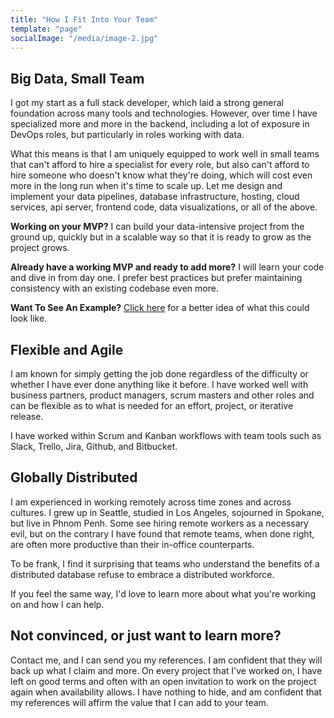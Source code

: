 ```yaml
---
title: "How I Fit Into Your Team"
template: "page"
socialImage: "/media/image-2.jpg"
---
```


## Big Data, Small Team 
I got my start as a full stack developer, which laid a strong general foundation across many tools and technologies. However, over time I have specialized more and more in the backend, including a lot of exposure in DevOps roles, but particularly in roles working with data. 

What this means is that I am uniquely equipped to work well in small teams that can't afford to hire a specialist for every role, but also can't afford to hire someone who doesn't know what they're doing, which will cost even more in the long run when it's time to scale up. Let me design and implement your data pipelines, database infrastructure, hosting, cloud services, api server, frontend code, data visualizations, or all of the above.

**Working on your MVP?**
I can build your data-intensive project from the ground up, quickly but in a scalable way so that it is ready to grow as the project grows. 

**Already have a working MVP and ready to add more?**
I will learn your code and dive in from day one. I prefer best practices but prefer maintaining consistency with an existing codebase even more. 

**Want To See An Example?** [Click here](/) for a better idea of what this could look like.

## Flexible and Agile
I am known for simply getting the job done regardless of the difficulty or whether I have ever done anything like it before. I have worked well with business partners, product managers, scrum masters and other roles and can be flexible as to what is needed for an effort, project, or iterative release. 

I have worked within Scrum and Kanban workflows with team tools such as Slack, Trello, Jira, Github, and Bitbucket.

## Globally Distributed
I am experienced in working remotely across time zones and across cultures. I grew up in Seattle, studied in Los Angeles, sojourned in Spokane, but live in Phnom Penh. Some see hiring remote workers as a necessary evil, but on the contrary I have found that remote teams, when done right, are often more productive than their in-office counterparts. 

To be frank, I find it surprising that teams who understand the benefits of a distributed database refuse to embrace a distributed workforce. 

If you feel the same way, I'd love to learn more about what you're working on and how I can help.

## Not convinced, or just want to learn more?

Contact me, and I can send you my references. I am confident that they will back up what I claim and more. On every project that I've worked on, I have left on good terms and often with an open invitation to work on the project again when availability allows. I have nothing to hide, and am confident that my references will affirm the value that I can add to your team.
